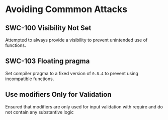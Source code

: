 # Avoiding Commmon Attacks

## SWC-100 Visibility Not Set

Attempted to always provide a visibility to prevent unintended use of functions.

## SWC-103 Floating pragma

Set compiler pragma to a fixed version of `0.8.4` to prevent using incompatible functions.

## Use modifiers Only for Validation

Ensured that modifiers are only used for input validation with require and do not contain any substantive logic
